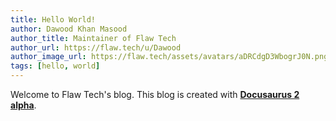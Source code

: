 ```yaml
---
title: Hello World!
author: Dawood Khan Masood
author_title: Maintainer of Flaw Tech
author_url: https://flaw.tech/u/Dawood
author_image_url: https://flaw.tech/assets/avatars/aDRCdgD3WbogrJ0N.png
tags: [hello, world]
---
```


Welcome to Flaw Tech's blog. This blog is created with [**Docusaurus 2 alpha**](https://v2.docusaurus.io/).